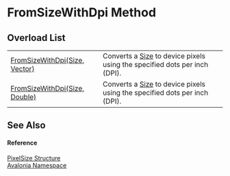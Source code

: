 # FromSizeWithDpi Method


## Overload List
<table>
<tr>
<td><a href="M_Avalonia_PixelSize_FromSizeWithDpi">FromSizeWithDpi(Size, Vector)</a></td>
<td>Converts a <a href="T_Avalonia_Size">Size</a> to device pixels using the specified dots per inch (DPI).</td>
</tr>
<tr>
<td><a href="M_Avalonia_PixelSize_FromSizeWithDpi_1">FromSizeWithDpi(Size, Double)</a></td>
<td>Converts a <a href="T_Avalonia_Size">Size</a> to device pixels using the specified dots per inch (DPI).</td>
</tr>
</table>

## See Also


#### Reference
<a href="T_Avalonia_PixelSize">PixelSize Structure</a>  
<a href="N_Avalonia">Avalonia Namespace</a>  

